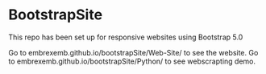# BootstrapSite
This repo has been set up for responsive websites using Bootstrap 5.0

Go to embrexemb.github.io/bootstrapSite/Web-Site/ to see the website.
Go to embrexemb.github.io/bootstrapSite/Python/ to see webscrapting demo.


